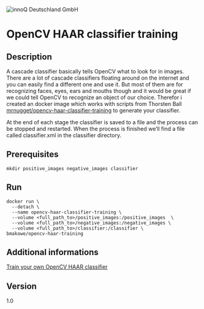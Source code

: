 ![innoQ Deutschland GmbH](https://github.com/innoq/innoq-styles/blob/master/images/logo_172%402x.png "")
# OpenCV HAAR classifier training


## Description
A cascade classifier basically tells OpenCV what to look for in images. There are a lot of cascade classifiers floating around on the internet and you can easily find a different one and use it. But most of them are for recognizing faces, eyes, ears and mouths though and it would be great if we could tell OpenCV to recognize an object of our choice. Therefor i created an docker image which works with scripts from Thorsten Ball [mrnugget/opencv-haar-classifier-training](https://github.com/mrnugget/opencv-haar-classifier-training) to generate your classifier.

At the end of each stage the classifier is saved to a file and the process can be stopped and restarted.
When the process is finished we’ll find a file called classifier.xml in the classifier directory. 


## Prerequisites
```
mkdir positive_images negative_images classifier
```


## Run
```
docker run \
  --detach \
  --name opencv-haar-classifier-training \
  --volume <full_path_to>/positive_images:/positive_images  \
  --volume <full_path_to>/negative_images:/negative_images \
  --volume <full_path_to>/classifier:/classifier \
bmakowe/opencv-haar-training
```


## Additional informations
[Train your own OpenCV HAAR classifier](http://coding-robin.de/2013/07/22/train-your-own-opencv-haar-classifier.html)

## Version
1.0
